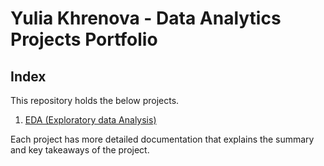 # Yulia Khrenova - Data Analytics Projects Portfolio

## Index

This repository holds the below projects.


1. [EDA (Exploratory data Analysis)](https://github.com/YuliaVK/Data-Analytics/)

Each project has more detailed documentation that explains the summary and key takeaways of the project.